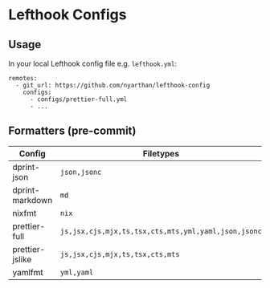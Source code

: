 # Lefthook Configs

## Usage

In your local Lefthook config file e.g. `lefthook.yml`:

```
remotes:
  - git_url: https://github.com/nyarthan/lefthook-config
    configs:
      - configs/prettier-full.yml
      - ...
```

## Formatters (pre-commit)

| Config          | Filetypes                                           |
| --------------- | --------------------------------------------------- |
| dprint-json     | `json,jsonc`                                        |
| dprint-markdown | `md`                                                |
| nixfmt          | `nix`                                               |
| prettier-full   | `js,jsx,cjs,mjx,ts,tsx,cts,mts,yml,yaml,json,jsonc` |
| prettier-jslike | `js,jsx,cjs,mjx,ts,tsx,cts,mts`                     |
| yamlfmt         | `yml,yaml`                                          |
